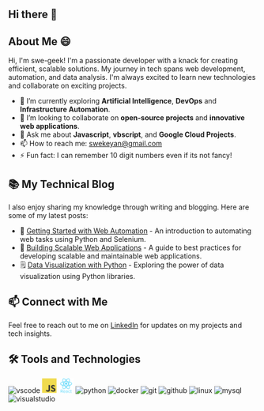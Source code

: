 ## Hi there 👋

<!--
**swe-geek/swe-geek** is a ✨ _special_ ✨ repository because its `README.md` (this file) appears on your GitHub profile.
-->


## About Me 😄

Hi, I'm swe-geek! I'm a passionate developer with a knack for creating efficient, scalable solutions. My journey in tech spans web development, automation, and data analysis. I'm always excited to learn new technologies and collaborate on exciting projects.

- 🌱 I’m currently exploring **Artificial Intelligence**,  **DevOps** and **Infrastructure Automation**.
- 🤝 I’m looking to collaborate on **open-source projects** and **innovative web applications**.
- 💬 Ask me about **Javascript**, **vbscript**, and **Google Cloud Projects**.
- 📫 How to reach me: [swekeyan@gmail.com](mailto:swekeyan@gmail.com)
- ⚡ Fun fact: I can remember 10 digit numbers even if its not fancy!

## 📚 My Technical Blog

I also enjoy sharing my knowledge through writing and blogging. Here are some of my latest posts:

- 📝 [Getting Started with Web Automation](https://medium.com/@silentBob/getting-started-with-web-automation) - An introduction to automating web tasks using Python and Selenium.
- 📖 [Building Scalable Web Applications](https://medium.com/@silentBob/building-scalable-web-applications) - A guide to best practices for developing scalable and maintainable web applications.
- 🗒️ [Data Visualization with Python](https://medium.com/@silentBob/data-visualization-with-python) - Exploring the power of data visualization using Python libraries.

## 📫 Connect with Me

Feel free to reach out to me on [LinkedIn](https://www.linkedin.com/in/swethanandakumar/) for updates on my projects and tech insights.

## 🛠️ Tools and Technologies

<div style="text-align: left;">
<img src="https://cdn.jsdelivr.net/gh/devicons/devicon/icons/vscode/vscode-original.svg" alt="vscode" width="30" height="30"/>
<img src="https://raw.githubusercontent.com/devicons/devicon/master/icons/javascript/javascript-original.svg" alt="javascript" width="30" height="30" />
<img src="https://raw.githubusercontent.com/devicons/devicon/master/icons/react/react-original-wordmark.svg" alt="react" width="30" height="30" />
<img src="https://cdn.jsdelivr.net/gh/devicons/devicon/icons/python/python-original.svg" alt="python" width="30" height="30"/>
<img src="https://cdn.jsdelivr.net/gh/devicons/devicon/icons/docker/docker-original.svg" alt="docker" width="30" height="30"/>
<img src="https://cdn.jsdelivr.net/gh/devicons/devicon/icons/git/git-original.svg" alt="git" width="30" height="30"/>
<img src="https://cdn.jsdelivr.net/gh/devicons/devicon/icons/github/github-original-wordmark.svg" alt="github" width="30" height="30"/>
<img src="https://cdn.jsdelivr.net/gh/devicons/devicon/icons/linux/linux-original.svg" alt="linux" width="30" height="30"/>
<img src="https://cdn.jsdelivr.net/gh/devicons/devicon/icons/mysql/mysql-original-wordmark.svg" alt="mysql" width="30" height="30"/>
<img src="https://cdn.jsdelivr.net/gh/devicons/devicon/icons/visualstudio/visualstudio-plain.svg" alt="visualstudio" width="30" height="30"/>
</div>